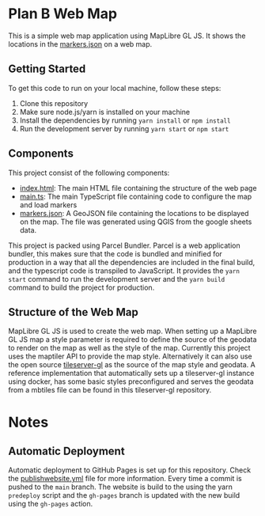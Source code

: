 # Plan B Web Map

This is a simple web map application using MapLibre GL JS. It shows the locations in the [markers.json](src/markers.json) on a web map.

## Getting Started

To get this code to run on your local machine, follow these steps:
1. Clone this repository
2. Make sure node.js/yarn is installed on your machine
3. Install the dependencies by running `yarn install` or `npm install`
4. Run the development server by running `yarn start` or `npm start`

## Components

This project consist of the following components:
- [index.html](src/index.html): The main HTML file containing the structure of the web page
- [main.ts](src/ts/main.ts): The main TypeScript file containing code to configure the map and load markers   
- [markers.json](src/markers.json): A GeoJSON file containing the locations to be displayed on the map. The file was generated using QGIS from the google sheets data.

This project is packed using Parcel Bundler. Parcel is a web application bundler, this makes sure that the code is bundled and minified for production in a way that all the dependencies are included in the final build, and the typescript code is transpiled to JavaScript. It provides the `yarn start` command to run the development server and the `yarn build` command to build the project for production.

## Structure of the Web Map
MapLibre GL JS is used to create the web map. When setting up a MapLibre GL JS map a style parameter is required to define the source of the geodata to render on the map as well as the style of the map. Currently this project uses the maptiler API to provide the map style. Alternatively it can also use the open source [tileserver-gl](https://github.com/maptiler/tileserver-gl) as the source of the map style and geodata. A reference implementation that automatically sets up a tileserver-gl instance using docker, has some basic styles preconfigured and serves the geodata from a mbtiles file can be found in this tileserver-gl repository.

# Notes 
## Automatic Deployment
Automatic deployment to GitHub Pages is set up for this repository. Check the [publishwebsite.yml](.github/workflows/publishwebsite.yml) file for more information. Every time a commit is pushed to the `main` branch. The website is build to the using the yarn `predeploy` script and the `gh-pages` branch is updated with the new build using the `gh-pages` action.